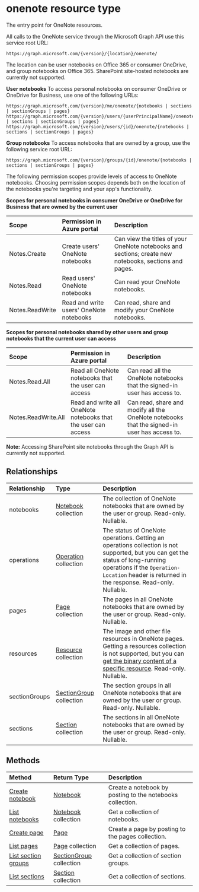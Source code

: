 # onenote resource type

The entry point for OneNote resources.

All calls to the OneNote service through the Microsoft Graph API use this service root URL:

```
https://graph.microsoft.com/{version}/{location}/onenote/ 
```

The location can be user notebooks on Office 365 or consumer OneDrive, and group notebooks on Office 365. SharePoint site-hosted notebooks are currently not supported. 

**User notebooks** To access personal notebooks on consumer OneDrive or OneDrive for Business, use one of the following URLs:

```
https://graph.microsoft.com/{version}/me/onenote/{notebooks | sections | sectionGroups | pages} 
https://graph.microsoft.com/{version}/users/{userPrincipalName}/onenote/{notebooks | sections | sectionGroups | pages} 
https://graph.microsoft.com/{version}/users/{id}/onenote/{notebooks | sections | sectionGroups | pages} 
```

**Group notebooks** To access notebooks that are owned by a group, use the following service root URL:

```
https://graph.microsoft.com/{version}/groups/{id}/onenote/{notebooks | sections | sectionGroups | pages} 
```

The following permission scopes provide levels of access to OneNote notebooks. Choosing permission scopes depends both on the location of the notebooks you're targeting and your app's functionality. 

**Scopes for personal notebooks in consumer OneDrive or OneDrive for Business that are owned by the current user**

| Scope | Permission in Azure portal | Description |
|:-------|:------|:------|
| Notes.Create | Create users' OneNote notebooks | Can view the titles of your OneNote notebooks and sections; create new notebooks, sections and pages. |
| Notes.Read | Read users' OneNote notebooks | Can read your OneNote notebooks. |
| Notes.ReadWrite | Read and write users' OneNote notebooks | Can read, share and modify your OneNote notebooks. |

**Scopes for personal notebooks shared by other users and group notebooks that the current user can access**

| Scope | Permission in Azure portal | Description |
|:-------|:------|:------|
| Notes.Read.All | Read all OneNote notebooks that the user can access | Can read all the OneNote notebooks that the signed-in user has access to. |
| Notes.ReadWrite.All | Read and write all OneNote notebooks that the user can access | Can read, share and modify all the OneNote notebooks that the signed-in user has access to. |

**Note:** Accessing SharePoint site notebooks through the Graph API is currently not supported.

<!-- {
  "blockType": "resource",
  "optionalProperties": [
    "notebooks",
    "pages",
    "resources",
    "sectionGroups",
    "sections"
  ],
  "@odata.type": "microsoft.graph.onenote"
}-->

## Relationships
| Relationship | Type	|Description|
|:---------------|:--------|:----------|
|notebooks|[Notebook](notebook.md) collection|The collection of OneNote notebooks that are owned by the user or group. Read-only. Nullable.|
|operations|[Operation](onenoteoperation.md) collection |The status of OneNote operations. Getting an operations collection is not supported, but you can get the status of long-running operations if the `Operation-Location` header is returned in the response. Read-only. Nullable.|
|pages|[Page](page.md) collection|The pages in all OneNote notebooks that are owned by the user or group.  Read-only. Nullable.|
|resources|[Resource](resource.md) collection |The image and other file resources in OneNote pages. Getting a resources collection is not supported, but you can [get the binary content of a specific resource](resource.md). Read-only. Nullable.|
|sectionGroups|[SectionGroup](sectiongroup.md) collection|The section groups in all OneNote notebooks that are owned by the user or group.  Read-only. Nullable.|
|sections|[Section](section.md) collection|The sections in all OneNote notebooks that are owned by the user or group.  Read-only. Nullable.|


## Methods

| Method		   | Return Type	|Description|
|:---------------|:--------|:----------|
|[Create notebook](../api/onenote_post_notebooks.md) |[Notebook](notebook.md)| Create a notebook by posting to the notebooks collection.|
|[List notebooks](../api/onenote_list_notebooks.md) |[Notebook](notebook.md) collection| Get a collection of notebooks.|
|[Create page](../api/onenote_post_pages.md) |[Page](page.md)| Create a page by posting to the pages collection.|
|[List pages](../api/onenote_list_pages.md) |[Page](page.md) collection| Get a collection of pages.|
|[List section groups](../api/onenote_list_sectiongroups.md) |[SectionGroup](sectiongroup.md) collection| Get a collection of section groups.|
|[List sections](../api/onenote_list_sections.md) |[Section](section.md) collection| Get a collection of sections.|

<!-- uuid: 8fcb5dbc-d5aa-4681-8e31-b001d5168d79
2015-10-25 14:57:30 UTC -->
<!-- {
  "type": "#page.annotation",
  "description": "onenote resource",
  "keywords": "",
  "section": "documentation",
  "tocPath": ""
}-->
